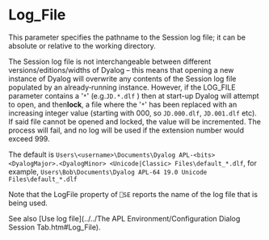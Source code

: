 # Log_File

This parameter specifies the pathname to the Session log file; it can be absolute or relative to the working directory.

The Session log file is not interchangeable between different versions/editions/widths of Dyalog – this means that opening a new instance of Dyalog will overwrite any contents of the Session log file populated by an already‑running instance. However, if the LOG_FILE parameter contains a '`*`' (e.g.`JD.*.dlf` ) then at start-up Dyalog will attempt to open, and then**lock**, a file where the '`*`' has been replaced with an increasing integer value (starting with 000, so `JD.000.dlf`, `JD.001.dlf` etc). If said file cannot be opened and locked, the value will be incremented. The process will fail, and no log will be used if the extension number would exceed 999.

The default is `Users\<username>\Documents\Dyalog APL-<bits> <DyalogMajor>.<DyalogMinor> <Unicode|Classic> Files\default_*.dlf`, for example, `Users\Bob\Documents\Dyalog APL-64 19.0 Unicode Files\default_*.dlf`

Note that the LogFile property of `⎕SE` reports the name of the log file that is being used.

See also [Use log file](../../The APL Environment/Configuration Dialog Session Tab.htm#Log_File).
